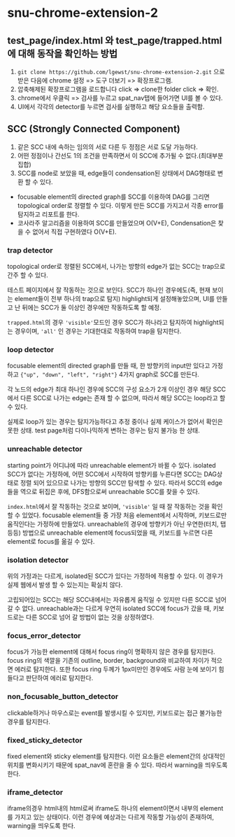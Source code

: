 # snu-chrome-extension-2

## test_page/index.html 와 test_page/trapped.html에 대해 동작을 확인하는 방법

1. `git clone https://github.com/lgewst/snu-chrome-extension-2.git` 으로 받은 다음에 chrome 설정 => 도구 더보기 => 확장프로그램.
1. 압축해제된 확장프로그램을 로드합니다 click => clone한 folder click => 확인.
1. chrome에서 우클릭 => 검사를 누르고 spat_nav탭에 들어가면 UI를 볼 수 있다.
1. UI에서 각각의 detector를 누르면 검사를 실행하고 해당 요소들을 출력함.

## SCC (Strongly Connected Component)
1. 같은 SCC 내에 속하는 임의의 서로 다른 두 정점은 서로 도달 가능하다.
1. 어떤 정점이나 간선도 1의 조건을 만족하면서 이 SCC에 추가될 수 없다.(최대부분집합)
1. SCC를 node로 보았을 때, edge들이 condensation된 상태에서 DAG형태로 변환 할 수 있다.

- focusable element의 directed graph를 SCC를 이용하여 DAG를 그리면 topological order로 정렬할 수 있다.
이렇게 만든 SCC를 가지고서 각종 error를 탐지하고 리포트를 한다.
- 코사라주 알고리즘을 이용하여 SCC를 만들었으며 O(V+E), Condensation은 찾을 수 없어서 직접 구현하였다 O(V+E).

### trap detector
topological order로 정렬된 SCC에서, 나가는 방향의 edge가 없는 SCC는 trap으로 간주 할 수 있다.

테스트 페이지에서 잘 작동하는 것으로 보인다. SCC가 하나인 경우에도(즉, 현재 보이는 element들이 전부 하나의 trap으로 탐지) highlight되게 설정해놓았으며, UI를 만들고 난 뒤에는 SCC가 둘 이상인 경우에만 작동하도록 할 예정.

`trapped.html`의 경우 `'visible'`모드인 경우 SCC가 하나라고 탐지하여 highlight되는 경우이며, `'all'` 인 경우는 기대한대로 작동하여 trap을 탐지한다.

### loop detector
focusable element의 directed graph를 만들 때, 한 방향키의 input만 있다고 가정하고 `{"up", "down", "left", "right"}` 4가지 graph로 SCC를 만든다.

각 노드의 edge가 최대 하나인 경우에 SCC의 구성 요소가 2개 이상인 경우 해당 SCC에서 다른 SCC로 나가는 edge는 존재 할 수 없으며, 따라서 해당 SCC는 loop라고 할 수 있다. 

실제로 loop가 있는 경우는 탐지가능하다고 추정 중이나 실제 케이스가 없어서 확인은 못한 상태. test page처럼 다이나믹하게 변하는 경우는 탐지 불가능 한 상태.

### unreachable detector
starting point가 어디냐에 따라 unreachable element가 바뀔 수 있다. isolated SCC가 없다는 가정하에, 어떤 SCC에서 시작하여 방향키를 누른다면 SCC는 DAG상태로 정렬 되어 있으므로 나가는 방향의 SCC만 탐색할 수 있다. 따라서 SCC의 edge들을 역으로 뒤집은 후에, DFS함으로써 unreachable SCC를 찾을 수 있다.

`index.html`에서 잘 작동하는 것으로 보이며, `'visible'` 일 때 잘 작동하는 것을 확인 할 수 있었다. focusable element들 중 가장 처음 element에서 시작하며, 키보드로만 움직인다는 가정하에 만들었다. unreachable의 경우에 방향키가 아닌 우연한(터치, 탭 등등) 방법으로 unreachable element에 focus되었을 때, 키보드를 누르면 다른 element로 focus를 옮길 수 있다.

### isolation detector
위의 가정과는 다르게, isolated된 SCC가 있다는 가정하에 적용할 수 있다. 이 경우가 실제 웹에서 발생 할 수 있는지는 확실치 않다.

고립되어있는 SCC는 해당 SCC내에서는 자유롭게 움직일 수 있지만 다른 SCC로 넘어 갈 수 없다. unreachable과는 다르게 우연히 isolated SCC에 focus가 갔을 때, 키보드로는 다른 SCC로 넘어 갈 방법이 없는 것을 상정하였다.

### focus_error_detector
focus가 가능한 element에 대해서 focus ring이 명확하지 않은 경우를 탐지한다.
focus ring의 색깔을 기존의 outline, border, background와 비교하여 차이가 적으면 에러로 탐지한다.
또한 focus ring 두께가 1px미만인 경우에도 사람 눈에 보이기 힘들다고 판단하여 에러로 탐지한다.

### non_focusable_button_detector
clickable하거나 마우스로는 event를 발생시킬 수 있지만, 키보드로는 접근 불가능한 경우를 탐지한다.

### fixed_sticky_detector
fixed element와 sticky element를 탐지한다.
이런 요소들은 element간의 상대적인 위치를 변화시키기 때문에 spat_nav에 혼란을 줄 수 있다.
따라서 warning을 띄우도록 한다.

### iframe_detector
iframe의경우 html내의 html로써 iframe도 하나의 element이면서 내부의 element를 가지고 있는 상태이다.
이런 경우에 예상과는 다르게 작동할 가능성이 존재하여, warning을 띄우도록 한다.